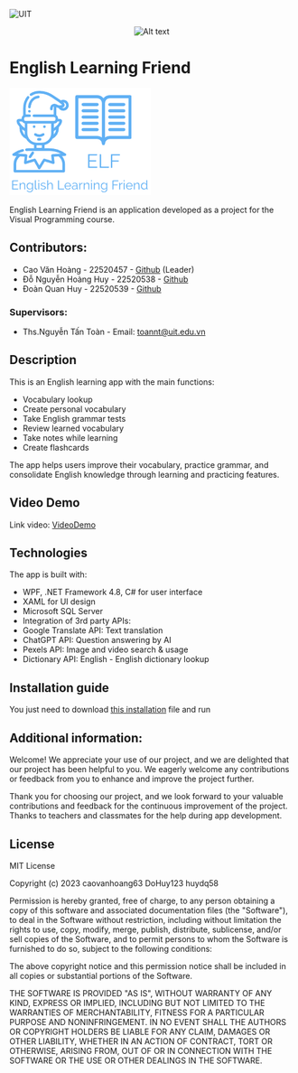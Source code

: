 ![UIT](https://img.shields.io/badge/from-UIT%20VNUHCM-blue?style=for-the-badge&link=https%3A%2F%2Fwww.uit.edu.vn%2F)
<p align="center">
  <img src="https://www.uit.edu.vn/sites/vi/files/banner_uit.png" alt="Alt text">
</p>


# English Learning Friend 

<img src="https://github.com/caovanhoang63/IT008-AppHocAV/blob/master/IT008-AppHocAV/IT008-AppHocAV/Assets/Image/Logo.png" width="250"  />


English Learning Friend is an application developed as a project for the Visual Programming course.

## Contributors:

 
 * Cao Văn Hoàng - 22520457 - [Github]( https://github.com/caovanhoang63)  (Leader)
 * Đỗ Nguyễn Hoàng Huy - 22520538 - [Github]( https://github.com/dohuy0708)
 * Đoàn Quan Huy - 22520539 - [Github]( https://github.com/huydq58)

### Supervisors:

* Ths.Nguyễn Tấn Toàn -  Email: toannt@uit.edu.vn

## Description

This is an English learning app with the main functions:

- Vocabulary lookup
- Create personal vocabulary
- Take English grammar tests
- Review learned vocabulary  
- Take notes while learning
- Create flashcards

The app helps users improve their vocabulary, practice grammar, and consolidate English knowledge through learning and practicing features.
## Video Demo
 Link video: [VideoDemo]( )
## Technologies

The app is built with:

- WPF, .NET Framework 4.8, C# for user interface
- XAML for UI design
- Microsoft SQL Server
- Integration of 3rd party APIs:
 - Google Translate API: Text translation
 - ChatGPT API: Question answering by AI
 - Pexels API: Image and video search & usage
 - Dictionary API: English - English dictionary lookup
 

## Installation guide
 You just need to download [this installation](https://drive.google.com/file/d/1jbNFpl2lyPlSbiY7TepX40uNWBwFyJlL/view?usp=sharing)  file and run
## Additional information: 

Welcome! We appreciate your use of our project, and we are delighted that our project has been helpful to you. We eagerly welcome any contributions or feedback from you to enhance and improve the project further.

Thank you for choosing our project, and we look forward to your valuable contributions and feedback for the continuous improvement of the project.
Thanks to teachers and classmates for the help during app development.

## License 

MIT License

Copyright (c) 2023 caovanhoang63 DoHuy123 huydq58

Permission is hereby granted, free of charge, to any person obtaining a copy
of this software and associated documentation files (the "Software"), to deal
in the Software without restriction, including without limitation the rights
to use, copy, modify, merge, publish, distribute, sublicense, and/or sell
copies of the Software, and to permit persons to whom the Software is
furnished to do so, subject to the following conditions:

The above copyright notice and this permission notice shall be included in all
copies or substantial portions of the Software.

THE SOFTWARE IS PROVIDED "AS IS", WITHOUT WARRANTY OF ANY KIND, EXPRESS OR
IMPLIED, INCLUDING BUT NOT LIMITED TO THE WARRANTIES OF MERCHANTABILITY,
FITNESS FOR A PARTICULAR PURPOSE AND NONINFRINGEMENT. IN NO EVENT SHALL THE
AUTHORS OR COPYRIGHT HOLDERS BE LIABLE FOR ANY CLAIM, DAMAGES OR OTHER
LIABILITY, WHETHER IN AN ACTION OF CONTRACT, TORT OR OTHERWISE, ARISING FROM,
OUT OF OR IN CONNECTION WITH THE SOFTWARE OR THE USE OR OTHER DEALINGS IN THE
SOFTWARE.
 
